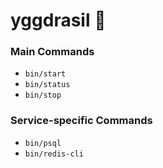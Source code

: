 # yggdrasil :rainbow:

### Main Commands

- `bin/start`
- `bin/status`
- `bin/stop`

### Service-specific Commands

- `bin/psql`
- `bin/redis-cli`
